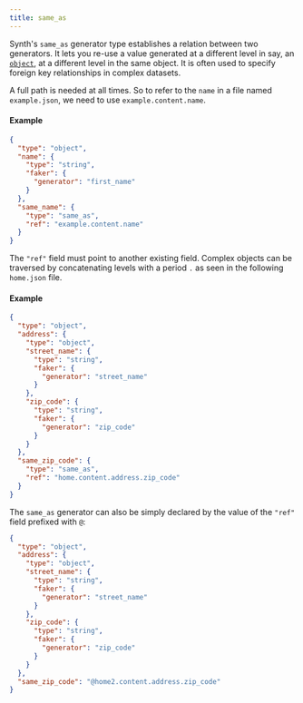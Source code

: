 ```yaml
---
title: same_as
---
```


Synth's `same_as` generator type establishes a relation between two generators. It lets you re-use a value generated at
a different level in say, an [`object`](object), at a different level in the same object. It is often
used to specify foreign key relationships in complex datasets.

A full path is needed at all times. So to refer to the `name` in a file named `example.json`, we need to use
`example.content.name`.

#### Example

```json synth[example.json]
{
  "type": "object",
  "name": {
    "type": "string",
    "faker": {
      "generator": "first_name"
    }
  },
  "same_name": {
    "type": "same_as",
    "ref": "example.content.name"
  }
}
```

The `"ref"` field must point to another existing field. Complex objects can be traversed by concatenating levels
with a period `.` as seen in the following `home.json` file.

#### Example

```json synth[home.json]
{
  "type": "object",
  "address": {
    "type": "object",
    "street_name": {
      "type": "string",
      "faker": {
        "generator": "street_name"
      }
    },
    "zip_code": {
      "type": "string",
      "faker": {
        "generator": "zip_code"
      }
    }
  },
  "same_zip_code": {
    "type": "same_as",
    "ref": "home.content.address.zip_code"
  }
}
```

The `same_as` generator can also be simply declared by the value of the `"ref"` field prefixed with `@`:

```json synth[home2.json]
{
  "type": "object",
  "address": {
    "type": "object",
    "street_name": {
      "type": "string",
      "faker": {
        "generator": "street_name"
      }
    },
    "zip_code": {
      "type": "string",
      "faker": {
        "generator": "zip_code"
      }
    }
  },
  "same_zip_code": "@home2.content.address.zip_code"
}
```
